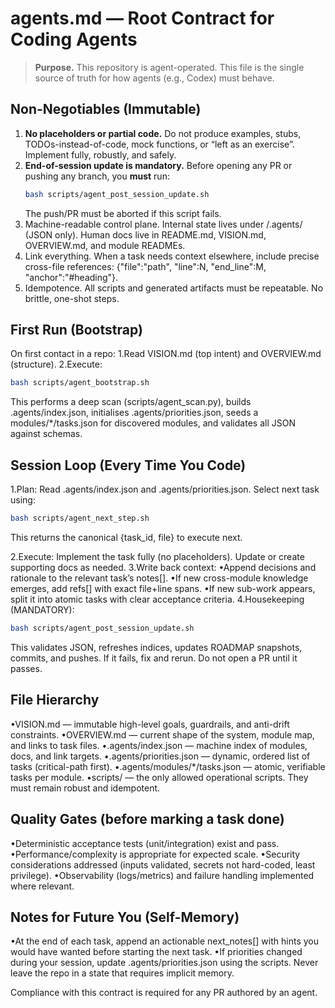 # agents.md — Root Contract for Coding Agents

> **Purpose.** This repository is agent-operated. This file is the single source of truth for how agents (e.g., Codex) must behave.

## Non-Negotiables (Immutable)
1. **No placeholders or partial code.** Do not produce examples, stubs, TODOs-instead-of-code, mock functions, or “left as an exercise”. Implement fully, robustly, and safely.
2. **End-of-session update is mandatory.** Before opening any PR or pushing any branch, you **must** run:
   ```bash
   bash scripts/agent_post_session_update.sh
   ```
   The push/PR must be aborted if this script fails.
3. Machine-readable control plane. Internal state lives under /.agents/ (JSON only). Human docs live in README.md, VISION.md, OVERVIEW.md, and module READMEs.
4. Link everything. When a task needs context elsewhere, include precise cross-file references: {"file":"path", "line":N, "end_line":M, "anchor":"#heading"}.
5. Idempotence. All scripts and generated artifacts must be repeatable. No brittle, one-shot steps.

## First Run (Bootstrap)

On first contact in a repo:
1.Read VISION.md (top intent) and OVERVIEW.md (structure).
2.Execute:

```bash
bash scripts/agent_bootstrap.sh
```

This performs a deep scan (scripts/agent_scan.py), builds .agents/index.json, initialises .agents/priorities.json, seeds a modules/*/tasks.json for discovered modules, and validates all JSON against schemas.

## Session Loop (Every Time You Code)
1.Plan: Read .agents/index.json and .agents/priorities.json. Select next task using:

```bash
bash scripts/agent_next_step.sh
```

This returns the canonical {task_id, file} to execute next.

2.Execute: Implement the task fully (no placeholders). Update or create supporting docs as needed.
3.Write back context:
•Append decisions and rationale to the relevant task’s notes[].
•If new cross-module knowledge emerges, add refs[] with exact file+line spans.
•If new sub-work appears, split it into atomic tasks with clear acceptance criteria.
4.Housekeeping (MANDATORY):

```bash
bash scripts/agent_post_session_update.sh
```

This validates JSON, refreshes indices, updates ROADMAP snapshots, commits, and pushes. If it fails, fix and rerun. Do not open a PR until it passes.

## File Hierarchy
•VISION.md — immutable high-level goals, guardrails, and anti-drift constraints.
•OVERVIEW.md — current shape of the system, module map, and links to task files.
•.agents/index.json — machine index of modules, docs, and link targets.
•.agents/priorities.json — dynamic, ordered list of tasks (critical-path first).
•.agents/modules/*/tasks.json — atomic, verifiable tasks per module.
•scripts/ — the only allowed operational scripts. They must remain robust and idempotent.

## Quality Gates (before marking a task done)
•Deterministic acceptance tests (unit/integration) exist and pass.
•Performance/complexity is appropriate for expected scale.
•Security considerations addressed (inputs validated, secrets not hard-coded, least privilege).
•Observability (logs/metrics) and failure handling implemented where relevant.

## Notes for Future You (Self-Memory)
•At the end of each task, append an actionable next_notes[] with hints you would have wanted before starting the next task.
•If priorities changed during your session, update .agents/priorities.json using the scripts. Never leave the repo in a state that requires implicit memory.

Compliance with this contract is required for any PR authored by an agent.
